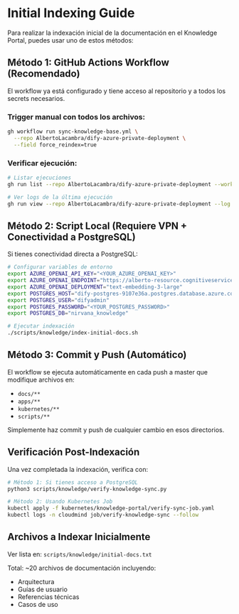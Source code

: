 # Initial Indexing Guide

Para realizar la indexación inicial de la documentación en el Knowledge Portal, puedes usar uno de estos métodos:

## Método 1: GitHub Actions Workflow (Recomendado)

El workflow ya está configurado y tiene acceso al repositorio y a todos los secrets necesarios.

### Trigger manual con todos los archivos:

```bash
gh workflow run sync-knowledge-base.yml \
  --repo AlbertoLacambra/dify-azure-private-deployment \
  --field force_reindex=true
```

### Verificar ejecución:

```bash
# Listar ejecuciones
gh run list --repo AlbertoLacambra/dify-azure-private-deployment --workflow=sync-knowledge-base.yml

# Ver logs de la última ejecución
gh run view --repo AlbertoLacambra/dify-azure-private-deployment --log
```

## Método 2: Script Local (Requiere VPN + Conectividad a PostgreSQL)

Si tienes conectividad directa a PostgreSQL:

```bash
# Configurar variables de entorno
export AZURE_OPENAI_API_KEY="<YOUR_AZURE_OPENAI_KEY>"
export AZURE_OPENAI_ENDPOINT="https://alberto-resource.cognitiveservices.azure.com/openai"
export AZURE_OPENAI_DEPLOYMENT="text-embedding-3-large"
export POSTGRES_HOST="dify-postgres-9107e36a.postgres.database.azure.com"
export POSTGRES_USER="difyadmin"
export POSTGRES_PASSWORD="<YOUR_POSTGRES_PASSWORD>"
export POSTGRES_DB="nirvana_knowledge"

# Ejecutar indexación
./scripts/knowledge/index-initial-docs.sh
```

## Método 3: Commit y Push (Automático)

El workflow se ejecuta automáticamente en cada push a master que modifique archivos en:
- `docs/**`
- `apps/**`
- `kubernetes/**`
- `scripts/**`

Simplemente haz commit y push de cualquier cambio en esos directorios.

## Verificación Post-Indexación

Una vez completada la indexación, verifica con:

```bash
# Método 1: Si tienes acceso a PostgreSQL
python3 scripts/knowledge/verify-knowledge-sync.py

# Método 2: Usando Kubernetes Job
kubectl apply -f kubernetes/knowledge-portal/verify-sync-job.yaml
kubectl logs -n cloudmind job/verify-knowledge-sync --follow
```

## Archivos a Indexar Inicialmente

Ver lista en: `scripts/knowledge/initial-docs.txt`

Total: ~20 archivos de documentación incluyendo:
- Arquitectura
- Guías de usuario
- Referencias técnicas
- Casos de uso
